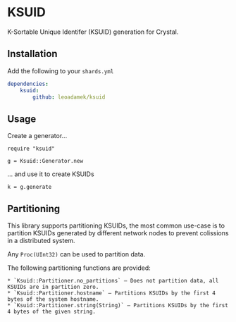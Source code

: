 KSUID
=====

K-Sortable Unique Identifer (KSUID) generation for Crystal.

Installation
------------

Add the following to your `shards.yml`

````yaml
dependencies:
    ksuid:
        github: leoadamek/ksuid
````

Usage
-----

Create a generator...

````crystal
require "ksuid"

g = Ksuid::Generator.new
````

… and use it to create KSUIDs

````crystal
k = g.generate
````

Partitioning
------------

This library supports partitioning KSUIDs, the most common use-case is to partition KSUIDs generated by different network nodes to
prevent colissions in a distributed system.

Any `Proc(UInt32)` can be used to partition data.

The following partitioning functions are provided:

    * `Ksuid::Partitioner.no_partitions` — Does not partition data, all KSUIDs are in partition zero.
    * `Ksuid::Partitioner.hostname` — Partitions KSUIDs by the first 4 bytes of the system hostname.
    * `Ksuid::Partitioner.string(String)` — Partitions KSUIDs by the first 4 bytes of the given string.

